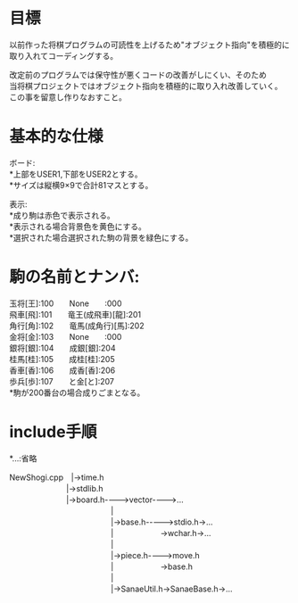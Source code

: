# 目標

以前作った将棋プログラムの可読性を上げるため"オブジェクト指向"を積極的に取り入れてコーディングする。
  
改定前のプログラムでは保守性が悪くコードの改善がしにくい、そのため　  
当将棋プロジェクトではオブジェクト指向を積極的に取り入れ改善していく。  
この事を留意し作りなおすこと。　

# 基本的な仕様

ボード:  
*上部をUSER1,下部をUSER2とする。  
*サイズは縦横9×9で合計81マスとする。  

表示:  
*成り駒は赤色で表示される。  
*表示される場合背景色を黄色にする。  
*選択された場合選択された駒の背景を緑色にする。  

# 駒の名前とナンバ:

玉将[王]:100　　None　　:000  
飛車[飛]:101　　竜王(成飛車)[龍]:201  
角行[角]:102　　竜馬(成角行)[馬]:202  
金将[金]:103　　None　　:000  
銀将[銀]:104　　成銀[銀]:204  
桂馬[桂]:105　　成桂[桂]:205  
香車[香]:106　　成香[香]:206  
歩兵[歩]:107　　と金[と]:207  
*駒が200番台の場合成りごまとなる。  

# include手順

*...:省略  

NewShogi.cpp　|->time.h  
 　　　　　　　 |->stdlib.h  
 　　　　　　　 |->board.h---->vector---->...  
　　　　　　　　　　　　　|  
　　　　　　　　　　　　　|->base.h----->stdio.h->...  
　　　　　　　　　　　　　|　　　　　　->wchar.h->...  
　　　　　　　　　　　　　|  
　　　　　　　　　　　　　|->piece.h---->move.h  
　　　　　　　　　　　　　|　　　　　　->base.h  
　　　　　　　　　　　　　|  
　　　　　　　　　　　　　|->SanaeUtil.h->SanaeBase.h->...  
